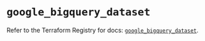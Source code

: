 # `google_bigquery_dataset`

Refer to the Terraform Registry for docs: [`google_bigquery_dataset`](https://registry.terraform.io/providers/hashicorp/google-beta/6.6.0/docs/resources/google_bigquery_dataset).
